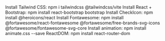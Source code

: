 <!-- Front-end package install -->
Install Tailwind CSS: npm i tailwindcss @tailwindcss/vite
Install React + Bootstrap: npm install react-bootstrap bootstrap
Install CheckIcon: npm install @heroicons/react
Install Fontawesome: npm install @fortawesome/react-fontawesome @fortawesome/free-brands-svg-icons @fortawesome/fontawesome-svg-core
Install animation: npm install animate.css --save
ReactDOM: npm install react-router-dom

<!-- Back-end package install -->